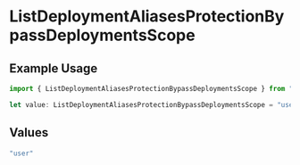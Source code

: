 # ListDeploymentAliasesProtectionBypassDeploymentsScope

## Example Usage

```typescript
import { ListDeploymentAliasesProtectionBypassDeploymentsScope } from "@vercel/sdk/models/operations";

let value: ListDeploymentAliasesProtectionBypassDeploymentsScope = "user";
```

## Values

```typescript
"user"
```